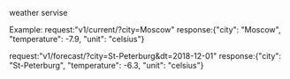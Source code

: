 weather servise

Example:
  request:"v1/current/?city=Moscow"
  response:{"city": "Moscow", "temperature": -7.9, "unit": "celsius"}
  
  request:"v1/forecast/?city=St-Peterburg&dt=2018-12-01"
  response:{"city": "St-Peterburg", "temperature": -6.3, "unit": "celsius"}
